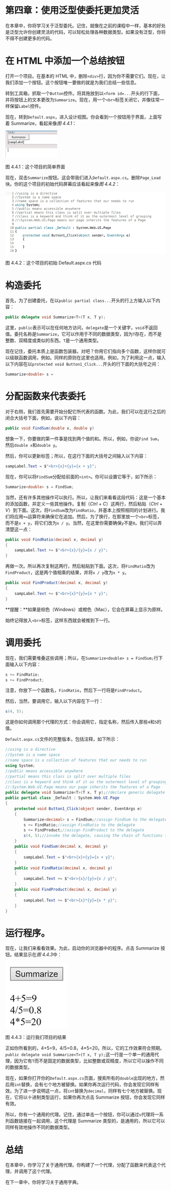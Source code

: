 # 第四章：使用泛型使委托更加灵活

在本章中，你将学习关于泛型委托。记住，就像在之前的课程中一样，基本的好处是泛型允许你创建灵活的代码，可以轻松处理各种数据类型。如果没有泛型，你将不得不创建更多的代码。

# 在 HTML 中添加一个总结按钮

打开一个项目。在基本的 HTML 中，删除`<div>`行，因为你不需要它们。现在，让我们添加一个按钮。这个按钮唯一要做的就是为我们总结一些信息。

转到工具箱，抓取一个`Button`控件。将其拖放到以`<form id=...`开头的行下面，并将按钮上的文本更改为`Summarize`。现在，用一个`<br>`标签关闭它，并像往常一样保留`Label`控件。

现在，转到`Default.aspx`，进入设计视图。你会看到一个按钮用于界面，上面写着 Summarize，看起来像*图 4.4.1*：

![](img/fe04105f-0be6-4f4c-9ce8-2963d98911aa.png)

图 4.4.1：这个项目的简单界面

现在，双击`Summarize`按钮。这会带我们进入`Default.aspx.cs`。删除`Page_Load`块。你的这个项目的初始代码屏幕应该看起来像*图 4.4.2*：

![](img/ed08da42-eb35-4e4d-930e-2a6b51fc3090.png)

图 4.4.2：这个项目的初始 Default.aspx.cs 代码

# 构造委托

首先，为了创建委托，在以`public partial class...`开头的行上方输入以下内容：

```cs
public delegate void Summarize<T>(T x, T y);
```

这里，`public`表示可以在任何地方访问，`delegate`是一个关键字，`void`不返回值。委托名称是`Summarize`，它可以作用于不同的数据类型，因为`T`存在，而不是整数、双精度或类似的东西。`T`是一个通用类型。

现在记住，委托本质上是函数包装器。对吧？你用它们指向多个函数，这样你就可以级联函数调用，例如。同样的原则在这里也适用。例如，为了利用这一点，输入以下内容在以`protected void Button1_Click...`开头的行下面的大括号之间：

```cs
Summarize<double> s =
```

# 分配函数来代表委托

对于右侧，我们首先需要开始分配它所代表的函数。为此，我们可以在这行之后的闭合大括号下面，例如，说以下内容：

```cs
public void FindSum(double x, double y)
```

想象一下，你要做的第一件事是找到两个值的和。所以，例如，你说`Find Sum`，然后`double x`和`double y`。

然后，你可以更新标签；所以，在这行下面的大括号之间输入以下内容：

```cs
sampLabel.Text = $"<br>{x}+{y}={x + y}";
```

现在，你可以将`FindSum`分配给前面的`<int>`。你可以设置它等于，如下所示：

```cs
Summarize<double> s = FindSum;
```

当然，还有许多其他操作可以执行。所以，让我们来看看这段代码：这是一个基本的添加函数，并定义一些其他操作。复制（*Ctrl* + *C*）这两行，然后粘贴（*Ctrl* + *V*）到下面。这次，将`FindSum`改为`FindRatio`，并基本上按照相同的计划进行。我们将应用`+=`运算符来确保它在追加。然后，为了换行，在那里放一个`<br>`标签，而不是`x + y`，将它们改为`x / y`。当然，在这里你需要确保`y`不是`0`。我们可以弄清楚这一点：

```cs
public void FindRatio(decimal x, decimal y)
{
    sampLabel.Text += $"<br>{x}/{y}={x / y}";
}  
```

再做一次。所以再次复制这两行，然后粘贴到下面。这次，将`FindRatio`改为`FindProduct`，这是两个值相乘的结果，并将`x / y`改为`x * y`。

```cs
public void FindProduct(decimal x, decimal y)
{
    sampLabel.Text += $"<br>{x}*{y}={x * y}";
}
```

**提醒：**如果是棕色（Windows）或橙色（Mac），它会在屏幕上显示为原样。

始终记得放入`<br>`标签，这样东西就会被推到下一行。

# 调用委托

现在，我们需要堆叠这些调用；所以，在`Summarize<double> s = FindSum;`行下面输入以下内容：

```cs
s += FindRatio;
s += FindProduct;
```

注意，你放下一个函数名，`FindRatio`，然后下一行将是`FindProduct`。

然后，当然，要调用它，输入以下内容在下一行：

```cs
s(4, 5); 
```

这是你如何调用那个代理的方式：你会调用它，指定名称，然后传入那些`4`和`5`的值。

`Default.aspx.cs`文件的完整版本，包括注释，如下所示：

```cs
//using is a directive
//System is a name space
//name space is a collection of features that our needs to run
using System;
//public means accessible anywhere
//partial means this class is split over multiple files
//class is a keyword and think of it as the outermost level of grouping
//:System.Web.UI.Page means our page inherits the features of a Page
public delegate void Summarize<T>(T x, T y);//declare generic delegate
public partial class _Default : System.Web.UI.Page
{
    protected void Button1_Click(object sender, EventArgs e)
    {
        Summarize<decimal> s = FindSum;//assign FindSum to the delegate
        s += FindRatio;//assign FindRatio to the delegate
        s += FindProduct;//assign FindProduct to the delegate
        s(4, 5);//invoke the delegate, causing the chain of functions to be executed
    }
    public void FindSum(decimal x, decimal y)
    {
        sampLabel.Text = $"<br>{x}+{y}={x + y}";
    }
    public void FindRatio(decimal x, decimal y)
    {
        sampLabel.Text += $"<br>{x}/{y}={x / y}";
    }
    public void FindProduct(decimal x, decimal y)
    {
        sampLabel.Text += $"<br>{x}*{y}={x * y}";
    }
}
```

# 运行程序。

现在，让我们来看看效果。为此，启动你的浏览器中的程序。点击 Summarize 按钮。结果显示在*图 4.4.3*中：

![](img/127431ed-b4c4-409f-b731-31ac2172b6bc.png)

图 4.4.3：运行我们项目的结果

正如你所看到的，4+5=9，4/5=0.8，4*5=20。所以，它的工作效果符合预期。`public delegate void Summarize<T>(T x, T y);`这一行是一个单一的通用代理，因为它有`T`而不是固定的数据类型，比如整数或双精度，所以它可以操作不同的数据类型。

现在，如果你打开你的`Default.aspx.cs`页面，搜索所有的`double`出现的地方，然后用`int`替换，会有七个地方被替换。如果你再次运行代码，你会发现它同样有效。为了进一步说明这一点，将`int`替换为`decimal`，同样有七个地方被替换。现在，它将以十进制类型运行，如果你再次点击 Summarize 按钮，你会发现它同样有效。

所以，你有一个通用的代理。记住，通过单击一个按钮，你可以通过`s`代理将一系列函数链接在一起调用，这个代理是 Summarize 类型的，是通用的，所以它可以同样有效地操作不同的数据类型。

# 总结

在本章中，你学习了关于通用代理。你构建了一个代理，分配了函数来代表这个代理，并调用了这个代理。

在下一章中，你将学习关于通用字典。
